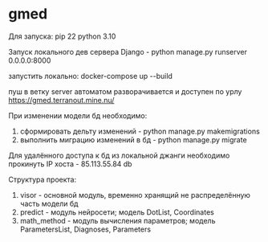 # gmed

Для запуска:
pip 22
python 3.10

Запуск локального дев сервера Django - python manage.py runserver 0.0.0.0:8000

запустить локально: docker-compose up --build

пуш в ветку server автоматом разворачивается и доступен по урлу https://gmed.terranout.mine.nu/

При изменении модели бд необходимо:
1. сформировать дельту изменений - python manage.py makemigrations
2. выполнить миграцию изменений в бд - python manage.py migrate 

Для удалённого доступа к бд из локальной джанги необходимо прокинуть IP хоста - 85.113.55.84 db

Структура проекта:
1. visor - основной модуль, временно хранящий не распределённую часть модели бд
2. predict - модуль нейросети; модель DotList, Coordinates
3. math_method - модуль вычисления параметров; модель ParametersList, Diagnoses, Parameters
